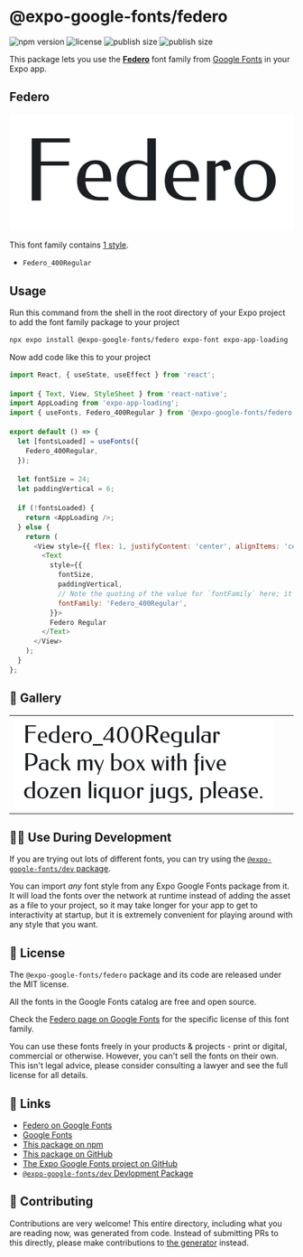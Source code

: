 # @expo-google-fonts/federo

![npm version](https://flat.badgen.net/npm/v/@expo-google-fonts/federo)
![license](https://flat.badgen.net/github/license/expo/google-fonts)
![publish size](https://flat.badgen.net/packagephobia/install/@expo-google-fonts/federo)
![publish size](https://flat.badgen.net/packagephobia/publish/@expo-google-fonts/federo)

This package lets you use the [**Federo**](https://fonts.google.com/specimen/Federo) font family from [Google Fonts](https://fonts.google.com/) in your Expo app.

## Federo

![Federo](./font-family.png)

This font family contains [1 style](#-gallery).

- `Federo_400Regular`

## Usage

Run this command from the shell in the root directory of your Expo project to add the font family package to your project
```sh
npx expo install @expo-google-fonts/federo expo-font expo-app-loading
```

Now add code like this to your project
```js
import React, { useState, useEffect } from 'react';

import { Text, View, StyleSheet } from 'react-native';
import AppLoading from 'expo-app-loading';
import { useFonts, Federo_400Regular } from '@expo-google-fonts/federo';

export default () => {
  let [fontsLoaded] = useFonts({
    Federo_400Regular,
  });

  let fontSize = 24;
  let paddingVertical = 6;

  if (!fontsLoaded) {
    return <AppLoading />;
  } else {
    return (
      <View style={{ flex: 1, justifyContent: 'center', alignItems: 'center' }}>
        <Text
          style={{
            fontSize,
            paddingVertical,
            // Note the quoting of the value for `fontFamily` here; it expects a string!
            fontFamily: 'Federo_400Regular',
          }}>
          Federo Regular
        </Text>
      </View>
    );
  }
};

```

## 🔡 Gallery


||||
|-|-|-|
|![Federo_400Regular](./Federo_400Regular.ttf.png)||||


## 👩‍💻 Use During Development

If you are trying out lots of different fonts, you can try using the [`@expo-google-fonts/dev` package](https://github.com/expo/google-fonts/tree/master/font-packages/dev#readme).

You can import *any* font style from any Expo Google Fonts package from it. It will load the fonts
over the network at runtime instead of adding the asset as a file to your project, so it may take longer
for your app to get to interactivity at startup, but it is extremely convenient
for playing around with any style that you want.

## 📖 License

The `@expo-google-fonts/federo` package and its code are released under the MIT license.

All the fonts in the Google Fonts catalog are free and open source.

Check the [Federo page on Google Fonts](https://fonts.google.com/specimen/Federo) for the specific license of this font family.

You can use these fonts freely in your products & projects - print or digital, commercial or otherwise. However, you can't sell the fonts on their own. This isn't legal advice, please consider consulting a lawyer and see the full license for all details.

## 🔗 Links

- [Federo on Google Fonts](https://fonts.google.com/specimen/Federo)
- [Google Fonts](https://fonts.google.com/)
- [This package on npm](https://www.npmjs.com/package/@expo-google-fonts/federo)
- [This package on GitHub](https://github.com/expo/google-fonts/tree/master/font-packages/federo)
- [The Expo Google Fonts project on GitHub](https://github.com/expo/google-fonts)
- [`@expo-google-fonts/dev` Devlopment Package](https://github.com/expo/google-fonts/tree/master/font-packages/dev)

## 🤝 Contributing

Contributions are very welcome! This entire directory, including what you are reading now, was generated from code. Instead of submitting PRs to this directly, please make contributions to [the generator](https://github.com/expo/google-fonts/tree/master/packages/generator) instead.
